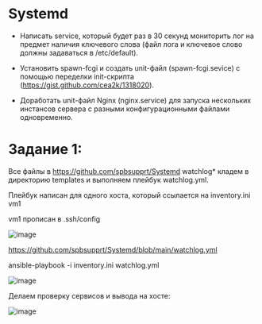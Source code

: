 # Systemd

- Написать service, который будет раз в 30 секунд мониторить лог на предмет наличия ключевого слова (файл лога и ключевое слово должны задаваться в /etc/default).
  
- Установить spawn-fcgi и создать unit-файл (spawn-fcgi.sevice) с помощью переделки init-скрипта (https://gist.github.com/cea2k/1318020).
  
- Доработать unit-файл Nginx (nginx.service) для запуска нескольких инстансов сервера с разными конфигурационными файлами одновременно.

  

# Задание 1:

Все файлы в https://github.com/spbsupprt/Systemd watchlog* кладем в директорию templates и выполняем плейбук watchlog.yml.

Плейбук написан для одного хоста, который ссылается на inventory.ini vm1

vm1 прописан в .ssh/config

![image](https://github.com/user-attachments/assets/42802fef-c9a1-4c74-8b66-ad5b9498851f)

https://github.com/spbsupprt/Systemd/blob/main/watchlog.yml

ansible-playbook -i  inventory.ini watchlog.yml

![image](https://github.com/user-attachments/assets/0fd34447-d713-4076-9b90-57a418d7f1d7)

Делаем проверку сервисов и вывода на хосте:

![image](https://github.com/user-attachments/assets/8fb25ad4-06b1-4b1c-9ded-3be68d460989)
